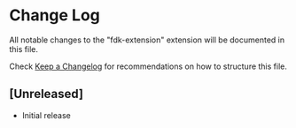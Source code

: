 # Change Log

All notable changes to the "fdk-extension" extension will be documented in this file.

Check [Keep a Changelog](http://keepachangelog.com/) for recommendations on how to structure this file.

## [Unreleased]

- Initial release